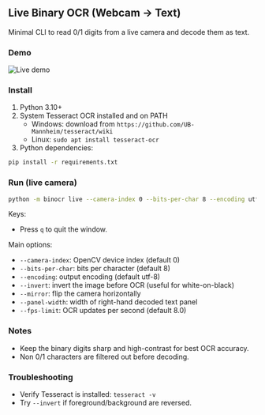 ## Live Binary OCR (Webcam → Text)

Minimal CLI to read 0/1 digits from a live camera and decode them as text.

### Demo

![Live demo](example.gif)

### Install

1) Python 3.10+
2) System Tesseract OCR installed and on PATH
   - Windows: download from `https://github.com/UB-Mannheim/tesseract/wiki`
   - Linux: `sudo apt install tesseract-ocr`
3) Python dependencies:
```bash
pip install -r requirements.txt
```

### Run (live camera)

```bash
python -m binocr live --camera-index 0 --bits-per-char 8 --encoding utf-8 --invert
```

Keys:
- Press `q` to quit the window.

Main options:
- `--camera-index`: OpenCV device index (default 0)
- `--bits-per-char`: bits per character (default 8)
- `--encoding`: output encoding (default utf-8)
- `--invert`: invert the image before OCR (useful for white-on-black)
- `--mirror`: flip the camera horizontally
- `--panel-width`: width of right-hand decoded text panel
- `--fps-limit`: OCR updates per second (default 8.0)

### Notes
- Keep the binary digits sharp and high-contrast for best OCR accuracy.
- Non 0/1 characters are filtered out before decoding.

### Troubleshooting
- Verify Tesseract is installed: `tesseract -v`
- Try `--invert` if foreground/background are reversed.

